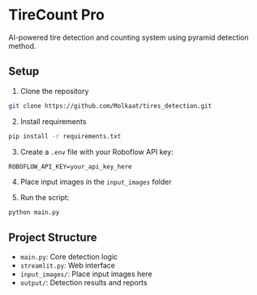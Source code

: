 # TireCount Pro

AI-powered tire detection and counting system using pyramid detection method.

## Setup

1. Clone the repository
```bash
git clone https://github.com/Molkaat/tires_detection.git
```

2. Install requirements
```bash
pip install -r requirements.txt
```

3. Create a `.env` file with your Roboflow API key:
```
ROBOFLOW_API_KEY=your_api_key_here
```

4. Place input images in the `input_images` folder

5. Run the script:
```bash
python main.py
```

## Project Structure
- `main.py`: Core detection logic
- `streamlit.py`: Web interface
- `input_images/`: Place input images here
- `output/`: Detection results and reports
